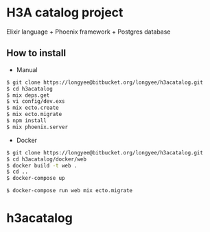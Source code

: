 # H3A catalog project

Elixir language + Phoenix framework + Postgres database

## How to install

* Manual

```bash
$ git clone https://longyee@bitbucket.org/longyee/h3acatalog.git
$ cd h3acatalog
$ mix deps.get
$ vi config/dev.exs
$ mix ecto.create
$ mix ecto.migrate
$ npm install
$ mix phoenix.server
```
* Docker

```bash
$ git clone https://longyee@bitbucket.org/longyee/h3acatalog.git
$ cd h3acatalog/docker/web
$ docker build -t web .
$ cd ..
$ docker-compose up

$ docker-compose run web mix ecto.migrate
```

# h3acatalog
